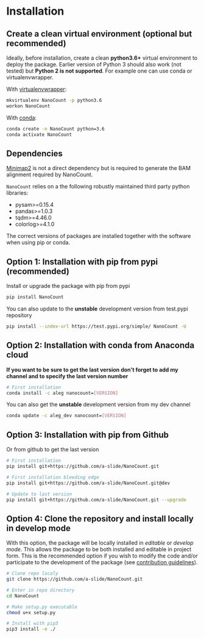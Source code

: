 # Installation

## Create a clean virtual environment (optional but recommended)

Ideally, before installation, create a clean **python3.6+** virtual environment to deploy the package.
Earlier version of Python 3 should also work (not tested) but **Python 2 is not supported**.
For example one can use conda or virtualenvwrapper.

With [virtualenvwrapper](https://virtualenvwrapper.readthedocs.io/en/latest/install.html):

```bash
mkvirtualenv NanoCount -p python3.6
workon NanoCount
```

With [conda](https://conda.io/projects/conda/en/latest/user-guide/install/index.html):

```bash
conda create -n NanoCount python=3.6
conda activate NanoCount
```

## Dependencies

[Minimap2](https://github.com/lh3/minimap2) is not a direct dependency but is required to generate the BAM alignment required by NanoCount.

`NanoCount` relies on a the following robustly maintained third party python libraries:

* pysam>=0.15.4
* pandas>=1.0.3
* tqdm>=4.46.0
* colorlog>=4.1.0

The correct versions of packages are installed together with the software when using pip or conda.

## Option 1: Installation with pip from pypi (recommended)

Install or upgrade the package with pip from pypi

```bash
pip install NanoCount
```

You can also update to the **unstable** development version from test.pypi repository

```bash
pip install --index-url https://test.pypi.org/simple/ NanoCount -U
```

## Option 2: Installation with conda from Anaconda cloud

**If you want to be sure to get the last version don't forget to add my channel and to specify the last version number**

```bash
# First installation
conda install -c aleg nanocount=[VERSION]
```

You can also get the **unstable** development version from my dev channel

```bash
conda update -c aleg_dev nanocount=[VERSION]
```

## Option 3: Installation with pip from Github

Or from github to get the last version

```bash
# First installation
pip install git+https://github.com/a-slide/NanoCount.git

# First installation bleeding edge
pip install git+https://github.com/a-slide/NanoCount.git@dev

# Update to last version
pip install git+https://github.com/a-slide/NanoCount.git --upgrade
```

## Option 4: Clone the repository and install locally in develop mode

With this option, the package will be locally installed in *editable* or *develop mode*. This allows the package to be both installed and editable in project form. This is the recommended option if you wish to modify the code and/or participate to the development of the package (see [contribution guidelines](contributing.md)).

```bash
# Clone repo localy
git clone https://github.com/a-slide/NanoCount.git

# Enter in repo directory
cd NanoCount

# Make setup.py executable
chmod u+x setup.py

# Install with pip3
pip3 install -e ./
```
